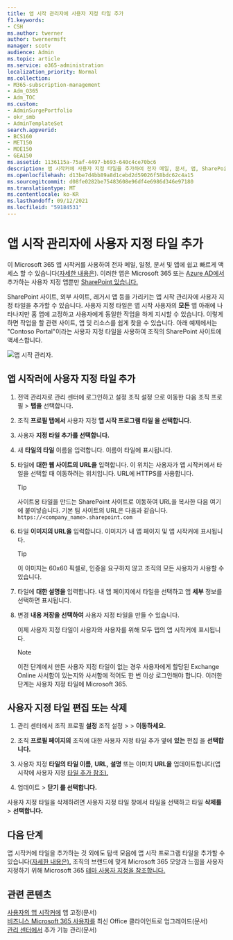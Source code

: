 ```yaml
---
title: 앱 시작 관리자에 사용자 지정 타일 추가
f1.keywords:
- CSH
ms.author: twerner
author: twernermsft
manager: scotv
audience: Admin
ms.topic: article
ms.service: o365-administration
localization_priority: Normal
ms.collection:
- M365-subscription-management
- Adm_O365
- Adm_TOC
ms.custom:
- AdminSurgePortfolio
- okr_smb
- AdminTemplateSet
search.appverid:
- BCS160
- MET150
- MOE150
- GEA150
ms.assetid: 1136115a-75af-4497-b693-640c4ce70bc6
description: 앱 시작커에 사용자 지정 타일을 추가하여 전자 메일, 문서, 앱, SharePoint 사이트, 외부 사이트 및 기타 리소스에 대한 빠른 링크를 만들 수 있습니다.
ms.openlocfilehash: d13be7d4bb89a8d1cebd2d59026f58bdc62c4a15
ms.sourcegitcommit: d08fe0282be75483608e96df4e6986d346e97180
ms.translationtype: MT
ms.contentlocale: ko-KR
ms.lasthandoff: 09/12/2021
ms.locfileid: "59184531"
---
```

# <a name="add-custom-tiles-to-the-app-launcher"></a>앱 시작 관리자에 사용자 지정 타일 추가

이 Microsoft 365 앱 시작커를 사용하여 전자 메일, 일정, 문서 및 앱에 쉽고 빠르게 액세스 할 수 있습니다([자세한 내용은](https://support.microsoft.com/office/79f12104-6fed-442f-96a0-eb089a3f476a)). 이러한 앱은 Microsoft 365 또는 [Azure AD에서](/previous-versions/office/office-365-api/)추가하는 사용자 지정 앱뿐만 [SharePoint 있습니다.](https://support.microsoft.com/office/dd98e50e-d3db-4ecb-9bb7-82b189822d43)
  
SharePoint 사이트, 외부 사이트, 레거시 앱 등을 가리키는 앱 시작 관리자에 사용자 지정 타일을 추가할 수 있습니다. 사용자 지정 타일은 앱 시작 사용자의 **모든** 앱 아래에 나타나지만  홈 앱에 고정하고 사용자에게 동일한 작업을 하게 지시할 수 있습니다. 이렇게 하면 작업을 할 관련 사이트, 앱 및 리소스를 쉽게 찾을 수 있습니다. 아래 예제에서는 "Contoso Portal"이라는 사용자 지정 타일을 사용하여 조직의 SharePoint 사이트에 액세스합니다. 
  
![앱 시작 관리자.](../../media/7acc06cc-ac7a-4c6e-8ea7-81570a5bdbab.png)
  
## <a name="add-a-custom-tile-to-the-app-launcher"></a>앱 시작러에 사용자 지정 타일 추가

1. 전역 관리자로 관리 센터에 로그인하고 설정 조직 설정 으로 이동한 다음 조직 프로필  >   **탭을** 선택합니다.
    
2. 조직 **프로필 탭에서** 사용자 지정 **앱 시작 프로그램 타일 을 선택합니다.**
  
3. 사용자 **지정 타일 추가를 선택합니다.** 
  
4. 새 **타일의 타일** 이름을 입력합니다. 이름이 타일에 표시됩니다. 
    
5. 타일에 **대한 웹 사이트의 URL을** 입력합니다. 이 위치는 사용자가 앱 시작커에서 타일을 선택할 때 이동하려는 위치입니다. URL에 HTTPS를 사용합니다.

    > [!TIP]
    > 사이트용 타일을 만드는 SharePoint 사이트로 이동하여 URL을 복사한 다음 여기에 붙여넣습니다. 기본 팀 사이트의 URL은 다음과 같습니다. `https://<company_name>.sharepoint.com` 
  
6. 타일 **이미지의 URL을** 입력합니다. 이미지가 내 앱 페이지 및 앱 시작커에 표시됩니다.

    > [!TIP]
    > 이 이미지는 60x60 픽셀로, 인증을 요구하지 않고 조직의 모든 사용자가 사용할 수 있습니다.

7. 타일에 **대한 설명을** 입력합니다. 내 앱 페이지에서 타일을 선택하고 앱 **세부** 정보를 선택하면 표시됩니다. 
  
8. 변경 **내용 저장을 선택하여** 사용자 지정 타일을 만들 수 있습니다. 
    
    이제 사용자 지정 타일이 사용자와 사용자를  위해 모두 탭의 앱 시작커에 표시됩니다. 

    > [!NOTE]
    > 이전 단계에서 만든 사용자 지정 타일이 없는 경우 사용자에게 할당된 Exchange Online 사서함이 있는지와 사서함에 적어도 한 번 이상 로그인해야 합니다. 이러한 단계는 사용자 지정 타일에 Microsoft 365. 
  
## <a name="edit-or-delete-a-custom-tile"></a>사용자 지정 타일 편집 또는 삭제

1. 관리 센터에서 조직 프로필 **설정** 조직 설정  >    >  **이동하세요.**
    
2. 조직 **프로필 페이지의** 조직에 대한 사용자 지정 타일 추가 옆에 **있는** 편집 을 **선택합니다.**

3. 사용자 지정 **타일의 타일 이름,** **URL,** **설명** 또는 이미지 **URL을** 업데이트합니다(앱 시작에 사용자 지정 [타일 추가 참조).](#add-a-custom-tile-to-the-app-launcher)
    
4. 업데이트  \> **닫기 를 선택합니다.** 
    
사용자 지정 타일을 삭제하려면 사용자 지정 타일 창에서 타일을 선택하고 타일 **삭제를**   >  **선택합니다.** 
  
## <a name="next-steps"></a>다음 단계

앱 시작커에 타일을 추가하는 것 외에도 탐색 모음에 앱 시작 프로그램 타일을 추가할 수 있습니다([자세한 내용은).](https://support.microsoft.com/office/eb34a21b-52fa-4fbf-a8d5-146132242985) 조직의 브랜드에 맞게 Microsoft 365 모양과 느낌을 사용자 지정하기 위해 Microsoft 365 [테마 사용자 지정을 참조합니다.](../setup/customize-your-organization-theme.md)

## <a name="related-content"></a>관련 콘텐츠

[사용자의 앱 시작커에](pin-apps-to-app-launcher.md) 앱 고정(문서)\
[비즈니스 Microsoft 365 사용자를](../setup/upgrade-users-to-latest-office-client.md) 최신 Office 클라이언트로 업그레이드(문서)\
[관리 센터에서](../manage/manage-addins-in-the-admin-center.md) 추가 기능 관리(문서)
